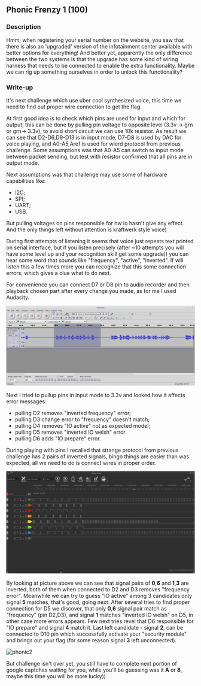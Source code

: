 ## Phonic Frenzy 1 (100)

### Description

Hmm, when registering your serial number on the website, you saw that there is also an 'upgraded' version of the infotainment center available with better options for everything! And better yet, apparently the only difference between the two systems is that the upgrade has some kind of wiring harness that needs to be connected to enable the extra functionality. Maybe we can rig up something ourselves in order to unlock this functionality?

### Write-up

It's next challenge which use uber cool synthesized voice, this time we need to find out proper wire connection to get the flag.

At first good idea is to check which pins are used for input and which for output, this can be done by pulling pin voltage to opposite level (3.3v -> grn or grn-> 3.3v), to avoid short circuit we can use 10k resistor. As result we can see that D2-D6,D9-D13 is in input mode, D7-D8 is used by DAC for voice playing, and A0-A5,Aref is used for wierd protocol from previous challenge. Some assumptions was that A0-A5 can switch to input mode between packet sending, but test with resistor confirmed that all pins are in output mode.

Next assumptions was that challenge may use some of hardware capabilities like:
- I2C;
- SPI;
- UART;
- USB.

But pulling voltages on pins responsible for hw io hasn't give any effect. And the only things left without attention is kraftwerk style voice) 

During first attempts of listening it seems that voice just repeats text printed on serial interface, but if you listen precisely  (after ~10 attempts you will have some level up and your recognition skill get some upgrade)) you can hear some word that sounds like "frequency", "active", "inverted". If will listen this a few times more you can recognize that this some connection errors, which gives a clue what to do next.

For convenience you can connect D7 or D8 pin to audio recorder and then playback chosen part after every change you made, as for me I used Audacity.

![Audacity](images/phonic2_1.png)

Next I tried to pullup pins in input mode to 3.3v and looked  how it affects error messages:

- pulling D2 removes "inverted frequency" error;
- pulling D3 change error to "frequency" doesn't match;
- pulling D4 removes "IO active" not as expected model;
- pulling D5 removes "inverted IO  welsh" error.
- pulling D6 adds "IO prepare" error.


During playing with pins I recalled that strange protocol from previous challenge has 2 pairs of inverted signals, bingo things are easier than was expected, all we need to do is connect wires in proper order.

![phonic](images/phonic1.jpg)

By looking at picture above we can see that signal pairs of **0**,**6** and **1**,**3** are inverted, both of them when connected to D2 and D3 removes "frequency error". Meanwhile we can try to guess "IO active" among 3 candidates only signal **5** matches, that's good, going next. After several tries to find proper connection for D5 we discover, that only **0**,**6** signal pair match as "frequency" (pin D2,D3), and signal **1** matches "inverted IO welsh" on D5, in other case more errors appears. Few next tries revel that D6 responsible for "IO prepare" and signal **4** match it. Last left candidate - signal **2**, can be connected to D10 pin which successfully activate your "security module" and brings out your flag (for some reason signal **3** left unconnected).

![phonic2](images/phonic2_1.jpg)

But challenge isn't over yet, you still have to complete next portion of google captchas waiting for you, while you'll be guessing was it **A** or **8**, maybe this time you will be more lucky))
